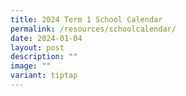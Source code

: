 ```yaml
---
title: 2024 Term 1 School Calendar
permalink: /resources/schoolcalendar/
date: 2024-01-04
layout: post
description: ""
image: ""
variant: tiptap
---
```

